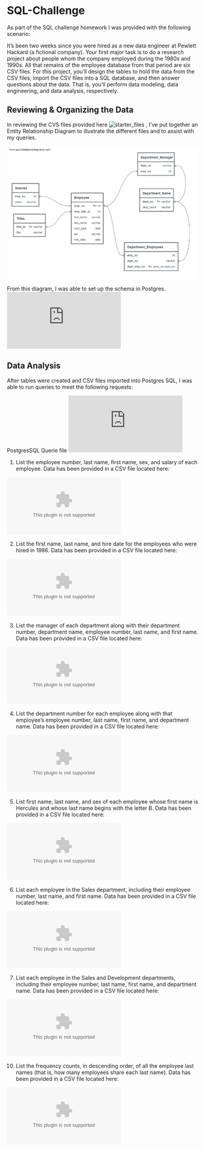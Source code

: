 # SQL-Challenge
As part of the SQL challenge homework I was provided with the following scenario:


It’s been two weeks since you were hired as a new data engineer at Pewlett Hackard (a fictional company). Your first major task is to do a research project about people whom the company employed during the 1980s and 1990s. All that remains of the employee database from that period are six CSV files.
For this project, you’ll design the tables to hold the data from the CSV files, import the CSV files into a SQL database, and then answer questions about the data. That is, you’ll perform data modeling, data engineering, and data analysis, respectively.

## Reviewing & Organizing the Data
In reviewing the CVS files provided here  ![starter_files](https://github.com/SheTroxel/SQL-Challenge/tree/main/m9-starter-code) , I've put together an Entity Relationship Diagram to illustrate the different files and to assist with my queries. 

![ERD image](https://github.com/SheTroxel/SQL-Challenge/blob/main/pewlett_hackard_employeeDB_Schema.png)

From this diagram, I was able to set up the schema in Postgres. ![Schema_file](https://github.com/SheTroxel/SQL-Challenge/blob/main/employee_db_schema.sql)
## Data Analysis
After tables were created and CSV files imported into Postgres SQL, I was able to run queries to meet the following requests: 

PostgresSQL Querie file ![Queries](https://github.com/SheTroxel/SQL-Challenge/blob/main/all_emp_queries.sql)

1. List the employee number, last name, first name, sex, and salary of each employee.
Data has been provided in a CSV file located here: 

![Employees](https://github.com/SheTroxel/SQL-Challenge/blob/main/data_files/employee_list_one.csv)

2. List the first name, last name, and hire date for the employees who were hired in 1986.
Data has been provided in a CSV file located here: 

![Employees Hired in 1986](https://github.com/SheTroxel/SQL-Challenge/blob/main/data_files/hired_1986.csv)

3. List the manager of each department along with their department number, department name, employee number, last name, and first name.
Data has been provided in a CSV file located here:

![department managers](https://github.com/SheTroxel/SQL-Challenge/blob/main/data_files/department_mgrs.csv)

4. List the department number for each employee along with that employee’s employee number, last name, first name, and department name.
Data has been provided in a CSV file located here:

![Employees by Department Number](https://raw.githubusercontent.com/SheTroxel/SQL-Challenge/main/data_files/department_no_employees.csv)

5. List first name, last name, and sex of each employee whose first name is Hercules and whose last name begins with the letter B.
Data has been provided in a CSV file located here:

![Employees_named Hercules](https://github.com/SheTroxel/SQL-Challenge/blob/main/data_files/Hercules_and_Bs.csv)

6. List each employee in the Sales department, including their employee number, last name, and first name.
Data has been provided in a CSV file located here:

![sales dept employees](https://github.com/SheTroxel/SQL-Challenge/blob/main/data_files/sales_dept_employees.csv)

7. List each employee in the Sales and Development departments, including their employee number, last name, first name, and department name.
Data has been provided in a CSV file located here:

![sales and development](https://raw.githubusercontent.com/SheTroxel/SQL-Challenge/main/data_files/sales_and_development.csv)

10. List the frequency counts, in descending order, of all the employee last names (that is, how many employees share each last name).
Data has been provided in a CSV file located here:

![Name frequency counts](https://github.com/SheTroxel/SQL-Challenge/blob/main/data_files/frequency_counts.csv)

